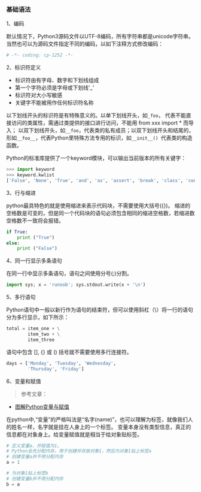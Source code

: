 ### 基础语法

1、编码

默认情况下，Python3源码文件以UTF-8编码，所有字符串都是unicode字符串。
当然也可以为源码文件指定不同的编码，以如下注释方式修改编码：
```python
# -*- coding: cp-1252 -*-
```

2、标识符定义
- 标识符由有字母、数字和下划线组成
- 第一个字符必须是字母或下划线'_'
- 标识符对大小写敏感
- 关键字不能被用作任何标识符名称

以下划线开头的标识符是有特殊意义的。以单下划线开头，如```_foo```， 代表不能直接访问的类属性，需通过类提供的接口进行访问，不能用 from xxx import * 而导入；
以双下划线开头，如```__foo```，代表类的私有成员；以双下划线开头和结尾的，形如```__foo__```，代表Python里特殊方法专用的标识，如```__init__() ```代表类的构造函数。

Python的标准库提供了一个keyword模块，可以输出当前版本的所有关键字：
```python
>>> import keyword
>>> keyword.kwlist
['False', 'None', 'True', 'and', 'as', 'assert', 'break', 'class', 'continue', 'def', 'del', 'elif', 'else', 'except', 'finally', 'for', 'from', 'global', 'if', 'import', 'in', 'is', 'lambda', 'nonlocal', 'not', 'or', 'pass', 'raise', 'return', 'try', 'while', 'with', 'yield']
```

3、行与缩进

python最具特色的就是使用缩进来表示代码块，不需要使用大括号({})。
缩进的空格数是可变的，但是同一个代码块的语句必须包含相同的缩进空格数，若缩进数空格数不一致将会报错。
```python
if True:
	print ("True")
else:
	print ("False")
```

4、同一行显示多条语句

在同一行中显示多条语句，语句之间使用分号(;)分割。
```python
import sys; x = 'runoob'; sys.stdout.write(x + '\n')
```

5、多行语句

Python语句中一般以新行作为语句的结束符，但可以使用斜杠（\）将一行的语句分为多行显示，如下所示：
```python
total = item_one + \
        item_two + \
        item_three
```

语句中包含 [], {} 或 () 括号就不需要使用多行连接符。
```python
days = ['Monday', 'Tuesday', 'Wednesday',
        'Thursday', 'Friday']
```

6、变量和赋值

>参考文章：
- [图解Python变量与赋值](https://foofish.net/python-variable.html)

在python中,“变量”的严格叫法是“名字(name)”，也可以理解为标签，就像我们人的姓名一样，名字就是挂在人身上的一个标签。
变量本身没有类型信息，真正的信息都在对象身上。给变量赋值就是相当于给对象贴标签。

```python
# 定义变量a，并赋值为1。
# Python会先分配内存，用于创建并存放对象1，然后为对象1贴上标签a
# 创建变量a并不用分配内存
a = 1

# 为对象1贴上标签b
# 创建变量b并不用分配内存
b = a
```
